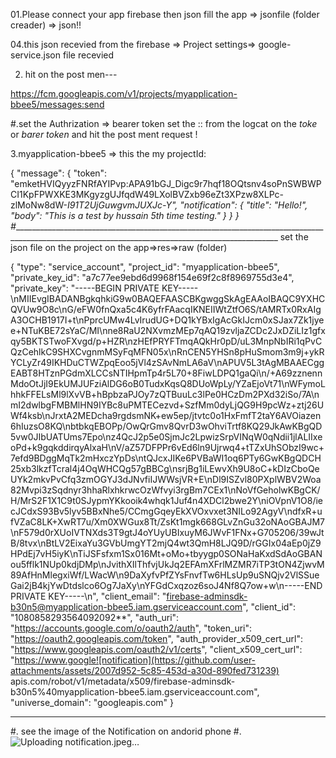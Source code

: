 01.Please connect your app firebase then json fill the app => jsonfile (folder creader) =>  json!! 

04.this json recevied from the firebase => Project settings=> google-service.json file recevied

2. hit on the post men---

https://fcm.googleapis.com/v1/projects/myapplication-bbee5/messages:send

#.set the Authrization => bearer token set the :: from the logcat on the *toke* or *barer token* and hit the post ment request !

3.myapplication-bbee5 => this the my projectId:

{
    "message": {
        "token": "emketHVIQyyzFNRfAYIPvp:APA91bGJ_Digc9r7hqf18OQtsnv4soPnSWBWPCI1KpFPWXKE3MKgyzgUJfqdW49LXolBVZxb96eZt3XPzw8XLPc-zlMoNw8dW-_I91T2UjGuwgvmJUXJc-Y",
        "notification": {
            "title": "Hello!",
            "body": "This is a test by hussain 5th time testing."
        }
    }
}
#_________________________________________________________________________________________________________________________________________________
set the json file on the project on the app=>res=>raw (folder)

{
  "type": "service_account",
  "project_id": "myapplication-bbee5",
  "private_key_id": "a7c77ee9ebd6d9968f154e69f2c8f8969755d3e4",
  "private_key": "-----BEGIN PRIVATE KEY-----\nMIIEvgIBADANBgkqhkiG9w0BAQEFAASCBKgwggSkAgEAAoIBAQC9YXHCQVUw9O8c\nG/eFW0fnQxa5c4K6yfrFAacqIKNEIIWtZtfO6S/tAMRTx0RxAIgA3OCHB1917I+t\nPprcUMw4LvIrudUG+DQ1kYBxIgAcGkIJcm0xSJax7Zk1jyee+NTuKBE72sYaC/MI\nne8RaU2NXvmzMEp7qAQ19zvljaZCDc2JxDZiLIz1gfxqy5BKTSTwoFXvgd/p+HZR\nzHEfPRYFTmqAQkHr0pD/uL3MnpNbIRi1qPvCQzCehlkC9SHXCvgnmMSyFqMFN05x\nRnCEN5YHSn8pHuSmom3m9j+ykRYCLyZr49IKHDuCTWZpqEoo5jVl4zSAvNmLA6aV\nAPUV5L3tAgMBAAECggEABT8HTznPGdmXLCCsNTIHpmTp4r5L70+8FiwLDPQ1gaQi\n/+A69zznennMdoOtJjI9EkUMJUFziAlDG6oB0TudxKqsQ8DUoWpLy/YZaEjoVt71\nWFymoLhhkFFELsMl9lXvVB+hBpbzaPJOy7zQTBuuLc3lPe0HCzDm2PXd32iSo/7A\nmI2dwlbgFMBMlHN9IYBc8uPMTECezvd+SzfMm0dyLjQG9H9pcWz+ztj26UWf4ksb\nJrxtA2MEDcha9rgdsmNK+ew5ep/jtvtc0o1HxFmfT2taY6AVOiazen6hIuzsO8KQ\nbtbkqEBOPp/OwQrGmv8QvrD3wOhviTrtf8KQ29JkAwKBgQD5vw0JIbUATUms7Epo\nz4QcJ2p5e0SjmJc2LpwizSrpVINqW0qNdii1jlALIIxeoPd+k9gqkddirqyAlxaH\nV/aZ57DFPPr6vEd6ln9Ujrwq4+tTZxUhSObzI9wc+7efd9BDggMqTk2mHxczYpDs\ntQJcxJIKe6PVBaWI1oq6PTy6GwKBgQDCH25xb3lkzfTcral4j4OqWHCQg57gBBCg\nsrjBg1iLEwvXh9U8oC+kDIzCboQeUYk2mkvPvCfq3zmOGYJ3dJNvfiIJWWsjVR+E\nDl9ISZvl80PXplWBV2Woa82Mvpi3zSqdnyr3hhaRlxhkrwcOzWfvyi3rgBm7CEx1\nNoVfGeholwKBgCK/H/MrS2F1X1C9t0SJypmYKkooik4whqk1Juf4n4XDCl2bwe2Y\niOVpnV1O8/iecJCdxS93Bv5lyv5BBxNhe5/CCmgGqeyEkXVOxvxet3NILo92AgyV\ndfxR+ufVZaC8LK+XwRT7u/Xm0XWGux8Tt/ZsKt1mgk668GLvZnGu32oNAoGBAJM7\nF579d0rXUoIVTNXds3T9gtJ4oYUyUBIxuyM6JWvF1FNx+G705206/39wJtB/8tvx\nBtLV2EixaYu3GVbUmgYT2mjQ4wt3QmH8LJQ9D/rGGIx04aEp0jZ9HPdEj7vH5iyK\nTiJSFsfxm1Sx016Mt+oMo+tbyygp0SONaHaKxdSdAoGBANou5fflk1NUp0kdjDMp\nJvithXIlThfvjUkJq2EFAmXFrlMZMR7iTP3tON4ZjwvM89AfHnMlegxiWf/LWacW\n9DaXyfvPfZYsFnvfTw6HLsUp9uSNQjv2VlSSueGai2jB4kjYwDtdslco6Og7JaXy\nYFGdCxqzoz6soJ4Nf8Q7ow+w\n-----END PRIVATE KEY-----\n",
  "client_email": "firebase-adminsdk-b30n5@myapplication-bbee5.iam.gserviceaccount.com",
  "client_id": "1080858293564092092**",
  "auth_uri": "https://accounts.google.com/o/oauth2/auth",
  "token_uri": "https://oauth2.googleapis.com/token",
  "auth_provider_x509_cert_url": "https://www.googleapis.com/oauth2/v1/certs",
  "client_x509_cert_url": "https://www.google![notification](https://github.com/user-attachments/assets/2007d952-5c85-453d-a30d-890fed731239)
apis.com/robot/v1/metadata/x509/firebase-adminsdk-b30n5%40myapplication-bbee5.iam.gserviceaccount.com",
  "universe_domain": "googleapis.com"
}

_________________________________________________________________________________________________________________________________________________
#.    see the image of the Notification on andorid phone
#.    ![Uploading notification.jpeg…]()



